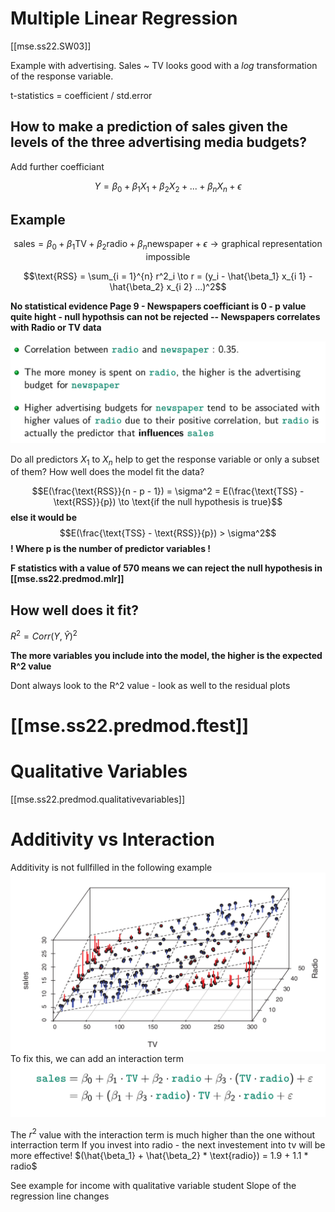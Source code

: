 # Multiple Linear Regression
[[mse.ss22.SW03]]

Example with advertising. Sales ~ TV looks good with a $log$ transformation of the response variable.

t-statistics = coefficient / std.error

## How to make a prediction of sales given the levels of the three advertising media budgets?
Add further coefficiant

$$Y = \beta_0 + \beta_1 X_1 + \beta_2 X_2 + ... + \beta_n X_n + \epsilon$$
## Example
$$\text{sales} = \beta_0 + \beta_1 \text{TV} + \beta_2 \text{radio} + \beta_n \text{newspaper} + \epsilon \to \text{graphical representation impossible}$$


$$\text{RSS} = \sum_{i = 1}^{n} r^2_i \to r = (y_i - \hat{\beta_1} x_{i 1} - \hat{\beta_2} x_{i 2} ...)^2$$ 


**No statistical evidence Page 9 - Newspapers coefficiant is 0 - p value quite hight - null hypothsis can not be rejected -- Newspapers correlates with Radio or TV data**

![correlation newspapers and radio](/assets/images/2022-03-09-09-34-01.png)

Do all predictors $X_1$ to $X_n$ help to get the response variable or only a subset of them? How well does the model fit the data?

$$E(\frac{\text{RSS}}{n - p - 1}) = \sigma^2 = E(\frac{\text{TSS} - \text{RSS}}{p}) \to \text{if the null hypothesis is true}$$
**else it would be**
$$E(\frac{\text{TSS} - \text{RSS}}{p}) > \sigma^2$$ 
**! Where p is the number of predictor variables !**

**F statistics with a value of 570 means we can reject the null hypothesis in [[mse.ss22.predmod.mlr]]**

## How well does it fit?
$R^2 = Corr(Y, \hat{Y})^2$

**The more variables you include into the model, the higher is the expected R^2 value**

Dont always look to the R^2 value - look as well to the residual plots
# [[mse.ss22.predmod.ftest]]

# Qualitative Variables
[[mse.ss22.predmod.qualitativevariables]]

# Additivity vs Interaction
Additivity is not fullfilled in the following example 
![Additivity](/assets/images/2022-03-09-11-00-10.png)
To fix this, we can add an interaction term 
![Interaction Term added](/assets/images/2022-03-09-11-01-19.png)


The $r^2$ value with the interaction term is much higher than the one without interraction term
If you invest into radio - the next investement into tv will be more effective!
$(\hat{\beta_1} + \hat{\beta_2} * \text{radio}) = 1.9 + 1.1 * radio$

See example for income with qualitative variable student
Slope of the regression line changes